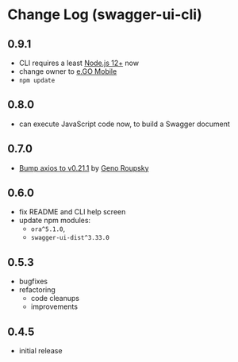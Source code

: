 # Change Log (swagger-ui-cli)

## 0.9.1

* CLI requires a least [Node.js 12+](https://nodejs.org/en/blog/release/v12.0.0/) now
* change owner to [e.GO Mobile](https://e-go-mobile.com/)
* `npm update`

## 0.8.0

* can execute JavaScript code now, to build a Swagger document

## 0.7.0

* [Bump axios to v0.21.1](https://github.com/egodigital/swagger-ui-cli/pull/1) by [Geno Roupsky](https://github.com/groupsky)

## 0.6.0

* fix README and CLI help screen
* update npm modules:
  * `ora^5.1.0`,
  * `swagger-ui-dist^3.33.0`

## 0.5.3

* bugfixes
* refactoring
  * code cleanups
  * improvements

## 0.4.5

* initial release
